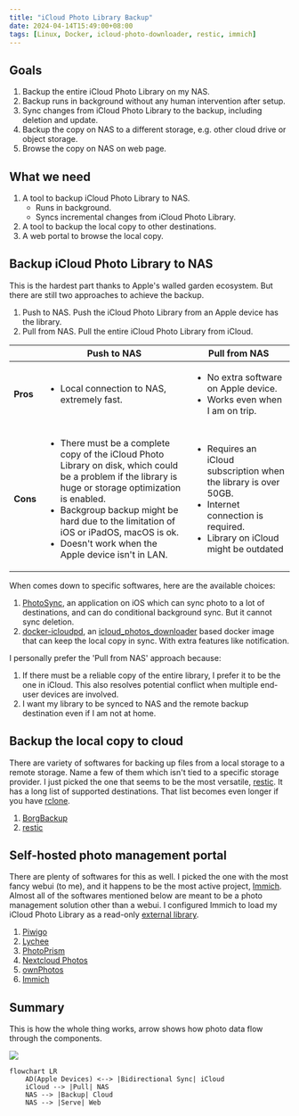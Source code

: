 ```yaml
---
title: "iCloud Photo Library Backup"
date: 2024-04-14T15:49:00+08:00
tags: [Linux, Docker, icloud-photo-downloader, restic, immich]
---
```



## Goals

1. Backup the entire iCloud Photo Library on my NAS.
2. Backup runs in background without any human intervention after setup.
3. Sync changes from iCloud Photo Library to the backup, including deletion and update.
4. Backup the copy on NAS to a different storage, e.g. other cloud drive or object storage.
5. Browse the copy on NAS on web page.


## What we need

1. A tool to backup iCloud Photo Library to NAS.
    - Runs in background.
    - Syncs incremental changes from iCloud Photo Library.
2. A tool to backup the local copy to other destinations.
4. A web portal to browse the local copy.


## Backup iCloud Photo Library to NAS

This is the hardest part thanks to Apple's walled garden ecosystem. But there are still two approaches to achieve the backup.
1. Push to NAS. Push the iCloud Photo Library from an Apple device has the library.
2. Pull from NAS. Pull the entire iCloud Photo Library from iCloud.


|    | Push to NAS | Pull from NAS |
| -- | ----------- | ------------- |
| **Pros** | <ul><li>Local connection to NAS, extremely fast.</li></ul> | <ul><li>No extra software on Apple device.</li><li>Works even when I am on trip.</li></ul> |
| **Cons** | <ul><li>There must be a complete copy of the iCloud Photo Library on disk, which could be a problem if the library is huge or storage optimization is enabled.</li><li>Backgroup backup might be hard due to the limitation of iOS or iPadOS, macOS is ok.</li><li>Doesn't work when the Apple device isn't in LAN.</li></ul> | <ul><li>Requires an iCloud subscription when the library is over 50GB.</li><li>Internet connection is required.</li><li>Library on iCloud might be outdated</li></ul> |


When comes down to specific softwares, here are the available choices:
1. [PhotoSync](https://www.photosync-app.com/home), an application on iOS which can sync photo to a lot of destinations, and can do conditional background sync. But it cannot sync deletion.
2. [docker-icloudpd](https://github.com/boredazfcuk/docker-icloudpd), an [icloud_photos_downloader](https://github.com/icloud-photos-downloader/icloud_photos_downloader) based docker image that can keep the local copy in sync. With extra features like notification.


I personally prefer the 'Pull from NAS' approach because:
1. If there must be a reliable copy of the entire library, I prefer it to be the one in iCloud. This also resolves potential conflict when multiple end-user devices are involved.
2. I want my library to be synced to NAS and the remote backup destination even if I am not at home.


## Backup the local copy to cloud

There are variety of softwares for backing up files from a local storage to a remote storage. Name a few of them which isn't tied to a specific storage provider. I just picked the one that seems to be the most versatile, [restic](https://restic.net/). It has a long list of supported destinations. That list becomes even longer if you have [rclone](https://rclone.org/).
1. [BorgBackup](https://github.com/borgbackup/borg)
2. [restic](https://github.com/restic/restic)


## Self-hosted photo management portal

There are plenty of softwares for this as well. I picked the one with the most fancy webui (to me), and it happens to be the most active project, [Immich](https://immich.app/). Almost all of the softwares mentioned below are meant to be a photo management solution other than a webui. I configured Immich to load my iCloud Photo Library as a read-only [external library](https://immich.app/docs/features/libraries/#external-libraries).

1. [Piwigo](https://github.com/Piwigo/Piwigo)
2. [Lychee](https://github.com/LycheeOrg/Lychee)
3. [PhotoPrism](https://github.com/photoprism/photoprism)
4. [Nextcloud Photos](https://github.com/nextcloud/photos)
5. [ownPhotos](https://github.com/hooram/ownphotos)
6. [Immich](https://github.com/immich-app/immich)


## Summary

This is how the whole thing works, arrow shows how photo data flow through the components.

![](https://mermaid.ink/svg/pako:eNpNUF1LwzAU_SvhPil0JW3WrQ0idPZRRdyDIH2Jza0Lpk3Jkuls99_NVhTv07nn43K4IzRGInBotflsdsI6cv9c9yRMWV2Vw6CRVHhQDe6vyc1icUumjZLKYuOU6YUm22PfTETdaePlnJsxuXifvNYTeSy3sxTAzG9E8-GHifyL_WlbtAecyAu-QQQd2k4oGQqOZ1sNbocd1sADlNgKr10NdX8KVuGdObcB7qzHCPwghcNKiXcrOuCt0PvADqJ_Nab7NYUV-AhfwBO2jJeMrfM0pUnCaMYiOAJneRqvAk9ZsSxotipOEXxfDtA4y9MiyxmlLGU0XxcRoFTO2If5pZfPnn4AMrBroA)

```mermaid
flowchart LR
    AD(Apple Devices) <--> |Bidirectional Sync| iCloud
    iCloud --> |Pull| NAS
    NAS --> |Backup| Cloud
    NAS --> |Serve| Web
```
